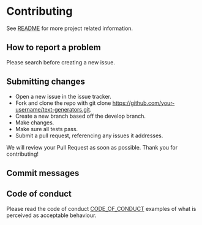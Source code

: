 # Contributing
See [README](README.md) for more project related information.

## How to report a problem
Please search before creating a new issue.

## Submitting сhanges
- Open a new issue in the issue tracker.
- Fork and clone the repo with git clone https://github.com/your-username/text-generators.git.
- Create a new branch based off the develop branch.
- Make changes.
- Make sure all tests pass.
- Submit a pull request, referencing any issues it addresses.

We will review your Pull Request as soon as possible. Thank you for contributing!

## Commit messages

## Code of conduct
Please read the code of conduct [CODE_OF_CONDUCT](CODE_OF_CONDUCT.md) examples of what is perceived as acceptable behaviour.